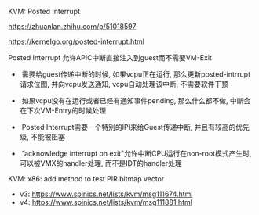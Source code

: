 KVM: Posted Interrupt

https://zhuanlan.zhihu.com/p/51018597

https://kernelgo.org/posted-interrupt.html


Posted Interrupt 允许APIC中断直接注入到guest而不需要VM-Exit

-  需要给guest传递中断的时候, 如果vcpu正在运行, 那么更新posted-intrrupt请求位图, 并向vcpu发送通知, vcpu自动处理该中断, 不需要软件干预

-  如果vcpu没有在运行或者已经有通知事件pending, 那么什么都不做, 中断会在下次VM-Entry的时候处理

-  Posted Interrupt需要一个特别的IPI来给Guest传递中断, 并且有较高的优先级, 不能被阻塞

-  ”acknowledge interrupt on exit"允许中断CPU运行在non-root模式产生时, 可以被VMX的handler处理, 而不是IDT的handler处理


KVM: x86: add method to test PIR bitmap vector
* v3: https://www.spinics.net/lists/kvm/msg111674.html
* v4: https://www.spinics.net/lists/kvm/msg111881.html